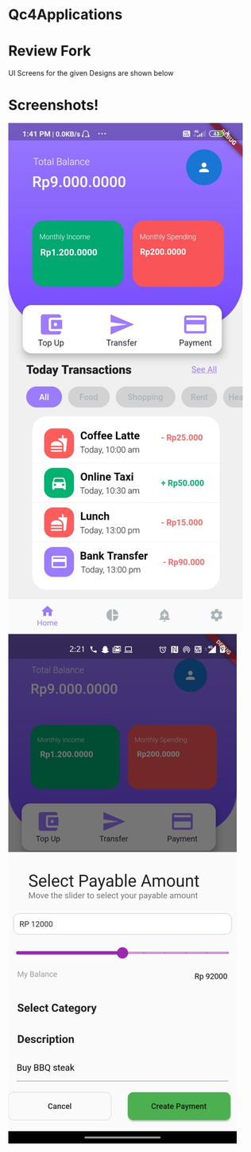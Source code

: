 # Qc4Applications

# Review Fork

UI Screens for the given Designs are shown below 

# Screenshots!
![Home Screen](https://github.com/GirijaSoni/Qc4application/blob/master/lib/Screenshots/img1.jpeg)
![Widget](https://github.com/GirijaSoni/Qc4application/blob/master/lib/Screenshots/img2.jpeg)
